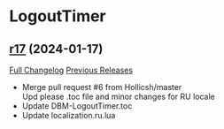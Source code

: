 # <DBM> LogoutTimer

## [r17](https://github.com/QartemisT/DBM-LogoutTimer/tree/r17) (2024-01-17)
[Full Changelog](https://github.com/QartemisT/DBM-LogoutTimer/compare/r16...r17) [Previous Releases](https://github.com/QartemisT/DBM-LogoutTimer/releases)

- Merge pull request #6 from Hollicsh/master  
    Upd please .toc file and minor changes for RU locale  
- Update DBM-LogoutTimer.toc  
- Update localization.ru.lua  